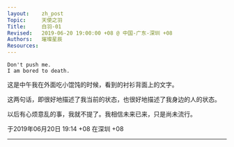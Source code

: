 ```yaml
---
layout:    zh_post
Topic:     天使之羽
Title:     白羽-01
Revised:   2019-06-20 19:00:00 +08 @ 中国-广东-深圳 +08
Authors:   璀璨星辰
Resources:
---
```


```
Don't push me.
I am bored to death.
```

这是中午我在外面吃小馄饨的时候，看到的衬衫背面上的文字。

这两句话，即很好地描述了我当前的状态，也很好地描述了我身边的人的状态。

以后有心烦意乱的事，我就不提了。我相信未来已来，只是尚未流行。

于2019年06月20日 19:14 +08 在深圳 +08

--------------------------------------------------------------------------------
